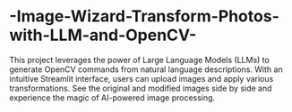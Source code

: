 # -Image-Wizard-Transform-Photos-with-LLM-and-OpenCV-
This project leverages the power of Large Language Models (LLMs) to generate OpenCV commands from natural language descriptions. With an intuitive Streamlit interface, users can upload images and apply various transformations. See the original and modified images side by side and experience the magic of AI-powered image processing.
